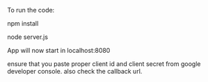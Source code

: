 To run the code:

npm install

node server.js

App will now start in localhost:8080

ensure that you paste proper client id and client secret from google developer console. also check the callback url.